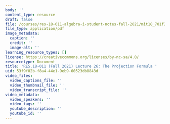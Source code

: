 ```yaml
---
body: ''
content_type: resource
draft: false
file: /courses/res-18-011-algebra-i-student-notes-fall-2021/mit18_701f21_lec26.pdf
file_type: application/pdf
image_metadata:
  caption: ''
  credit: ''
  image-alt: ''
learning_resource_types: []
license: https://creativecommons.org/licenses/by-nc-sa/4.0/
resourcetype: Document
title: 'RES.18-011 (Fall 2021) Lecture 26: The Projection Formula '
uid: 53f9f02b-f8a4-44e1-9eb9-60523db8843d
video_files:
  video_captions_file: ''
  video_thumbnail_file: ''
  video_transcript_file: ''
video_metadata:
  video_speakers: ''
  video_tags: ''
  youtube_description: ''
  youtube_id: ''
---
```

